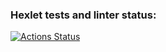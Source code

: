 ### Hexlet tests and linter status:
[![Actions Status](https://github.com/hplskid/frontend-project-46/workflows/hexlet-check/badge.svg)](https://github.com/hplskid/frontend-project-46/actions)